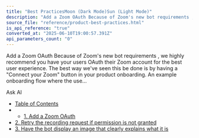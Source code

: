 ```yaml
---
title: "Best PracticesMoon (Dark Mode)Sun (Light Mode)"
description: "Add a Zoom OAuth Because of Zoom's new bot requirements , we highly recommend you have your users OAuth their Zoom account for the best user experience. The best way we've seen this be done is by having a \"Connect your Zoom\" button in your product onboarding. An example onboarding flow where the use..."
source_file: "reference/product-best-practices.html"
is_api_reference: "true"
converted_at: "2025-06-10T19:00:57.391Z"
api_parameters_count: "0"
---
```

Add a Zoom OAuth Because of Zoom's new bot requirements , we highly recommend you have your users OAuth their Zoom account for the best user experience. The best way we've seen this be done is by having a "Connect your Zoom" button in your product onboarding. An example onboarding flow where the use...

Ask AI
- [Table of Contents](#)
- -   [1\. Add a Zoom OAuth](#1-add-a-zoom-oauth)
- [2\. Retry the recording request if permission is not granted](#2-retry-the-recording-request-if-permission-is-not-granted)
- [3\. Have the bot display an image that clearly explains what it is](#3-have-the-bot-display-an-image-that-clearly-explains-what-it-is)
